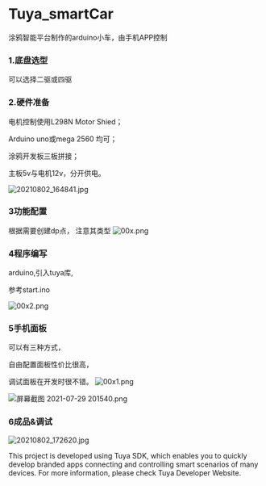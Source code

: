 # Tuya_smartCar
涂鸦智能平台制作的arduino小车，由手机APP控制
### 1.底盘选型
可以选择二驱或四驱

### 2.硬件准备
电机控制使用L298N Motor Shied；

Arduino uno或mega 2560 均可；

涂鸦开发板三板拼接；

主板5v与电机12v，分开供电。

![20210802_164841.jpg](https://images.tuyacn.com/developer/community/16279704856043bb3450a.jpg)
### 3功能配置
根据需要创建dp点，
注意其类型
![00x.png](https://images.tuyacn.com/developer/community/162797050575e08ae2508.png)

### 4程序编写
arduino,引入tuya库,

参考start.ino

![00x2.png](https://images.tuyacn.com/developer/community/16279705168f141091739.png)


### 5手机面板
可以有三种方式，

自由配置面板性价比很高，

调试面板在开发时很不错。
![00x1.png](https://images.tuyacn.com/developer/community/162797044613826878253.png)


![屏幕截图 2021-07-29 201540.png](https://images.tuyacn.com/developer/community/16279705430f465ecbbf8.png)


### 6成品&调试
![20210802_172620.jpg](https://images.tuyacn.com/developer/community/1627970559d77924197e7.jpg)


This project is developed using Tuya SDK, which enables you to quickly develop branded apps connecting and controlling smart scenarios of many devices.
For more information, please check Tuya Developer Website.
				
